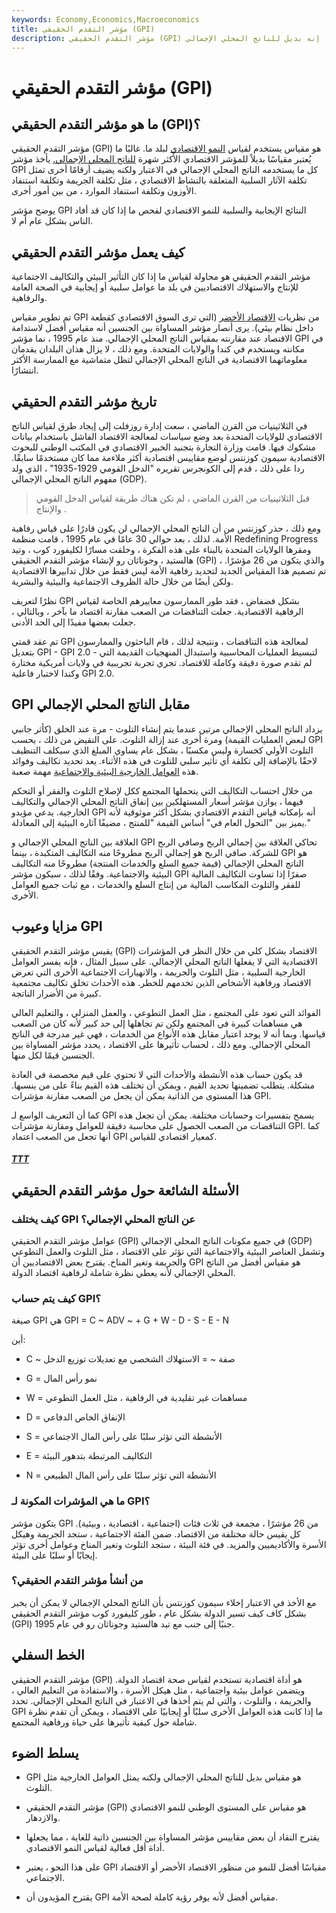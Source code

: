```yaml
---
keywords: Economy,Economics,Macroeconomics
title: مؤشر التقدم الحقيقي (GPI)
description: مؤشر التقدم الحقيقي (GPI) هو مقياس يقيس النمو الاقتصادي لبلد ما. إنه بديل للناتج المحلي الإجمالي.
---
```


# مؤشر التقدم الحقيقي (GPI)
## ما هو مؤشر التقدم الحقيقي (GPI)؟

مؤشر التقدم الحقيقي (GPI) هو مقياس يستخدم لقياس [النمو الاقتصادي](/economicgrowth) لبلد ما. غالبًا ما يُعتبر مقياسًا بديلاً للمؤشر الاقتصادي الأكثر شهرة [للناتج المحلي الإجمالي.](/gdp) يأخذ مؤشر GPI كل ما يستخدمه الناتج المحلي الإجمالي في الاعتبار ولكنه يضيف أرقامًا أخرى تمثل تكلفة الآثار السلبية المتعلقة بالنشاط الاقتصادي ، مثل تكلفة الجريمة وتكلفة استنفاد الأوزون وتكلفة استنفاد الموارد ، من بين أمور أخرى.

يوضح مؤشر GPI النتائج الإيجابية والسلبية للنمو الاقتصادي لفحص ما إذا كان قد أفاد الناس بشكل عام أم لا.

## كيف يعمل مؤشر التقدم الحقيقي

مؤشر التقدم الحقيقي هو محاولة لقياس ما إذا كان التأثير البيئي والتكاليف الاجتماعية للإنتاج والاستهلاك الاقتصاديين في بلد ما عوامل سلبية أو إيجابية في الصحة العامة والرفاهية.

تم تطوير مقياس GPI من نظريات [الاقتصاد الأخضر](/greeneconomics) (التي ترى السوق الاقتصادي كقطعة داخل نظام بيئي). يرى أنصار مؤشر المساواة بين الجنسين أنه مقياس أفضل لاستدامة الاقتصاد عند مقارنته بمقياس الناتج المحلي الإجمالي. منذ عام 1995 ، نما مؤشر GPI في مكانته ويستخدم في كندا والولايات المتحدة. ومع ذلك ، لا يزال هذان البلدان يقدمان معلوماتهما الاقتصادية في الناتج المحلي الإجمالي لتظل متماشية مع الممارسة الأكثر انتشارًا.

## تاريخ مؤشر التقدم الحقيقي

في الثلاثينيات من القرن الماضي ، سعت إدارة روزفلت إلى إيجاد طرق لقياس الناتج الاقتصادي للولايات المتحدة بعد وضع سياسات لمعالجة الاقتصاد الفاشل باستخدام بيانات مشكوك فيها. قامت وزارة التجارة بتجنيد الخبير الاقتصادي في المكتب الوطني للبحوث الاقتصادية سيمون كوزنتس لوضع مقاييس اقتصادية أكثر ملاءمة مما كان مستخدمًا سابقًا. ردا على ذلك ، قدم إلى الكونجرس تقريره "الدخل القومي 1929-1935" ، الذي ولد مفهوم الناتج المحلي الإجمالي (GDP).

> قبل الثلاثينيات من القرن الماضي ، لم تكن هناك طريقة لقياس الدخل القومي والإنتاج .

>

ومع ذلك ، حذر كوزنتس من أن الناتج المحلي الإجمالي لن يكون قادرًا على قياس رفاهية الأمة. لذلك ، بعد حوالي 30 عامًا في عام 1995 ، قامت منظمة Redefining Progress ومقرها الولايات المتحدة بالبناء على هذه الفكرة ، وخلقت مسارًا لكليفورد كوب ، وتيد هالستيد ، وجوناثان رو لإنشاء مؤشر التقدم الحقيقي (GPI) ، والذي يتكون من 26 مؤشرًا. تم تصميم هذا المقياس الجديد لتحديد رفاهية الأمة ليس فقط من خلال تدابيرها الاقتصادية ولكن أيضًا من خلال حالة الظروف الاجتماعية والبيئية والبشرية.

نظرًا لتعريف GPI بشكل فضفاض ، فقد طور الممارسون معاييرهم الخاصة لقياس الرفاهية الاقتصادية. جعلت التناقضات من الصعب مقارنة اقتصاد ما بآخر ، وبالتالي ، جعلت بعضها مفيدًا إلى الحد الأدنى.

تم عقد قمتي GPI لمعالجة هذه التناقضات ، ونتيجة لذلك ، قام الباحثون والممارسون بتعديل GPI - GPI 2.0 - لتبسيط العمليات المحاسبية واستبدال المنهجيات القديمة التي لم تقدم صورة دقيقة وكاملة للاقتصاد. تجري تجربة تجريبية في ولايات أمريكية مختارة وكندا لاختبار فاعلية GPI 2.0.

## GPI مقابل الناتج المحلي الإجمالي

يزداد الناتج المحلي الإجمالي مرتين عندما يتم إنشاء التلوث - مرة عند الخلق (كأثر جانبي لبعض العمليات القيمة) ومرة أخرى عند إزالة التلوث. على النقيض من ذلك ، يحسب GPI التلوث الأولي كخسارة وليس مكسبًا ، بشكل عام يساوي المبلغ الذي سيكلف التنظيف لاحقًا بالإضافة إلى تكلفة أي تأثير سلبي للتلوث في هذه الأثناء. يعد تحديد تكاليف وفوائد هذه [العوامل الخارجية البيئية والاجتماعية](/externality) مهمة صعبة.

من خلال احتساب التكاليف التي يتحملها المجتمع ككل لإصلاح التلوث والفقر أو التحكم فيهما ، يوازن مؤشر أسعار المستهلكين بين إنفاق الناتج المحلي الإجمالي والتكاليف الخارجية. يدعي مؤيدو GPI أنه بإمكانه قياس التقدم الاقتصادي بشكل أكثر موثوقية لأنه يميز بين "التحول العام في" أساس القيمة "للمنتج ، مضيفًا آثاره البيئية إلى المعادلة."

العلاقة بين الناتج المحلي الإجمالي و GPI تحاكي العلاقة بين إجمالي الربح وصافي الربح للشركة. صافي الربح هو إجمالي الربح مطروحًا منه التكاليف المتكبدة ، بينما GPI هو الناتج المحلي الإجمالي (قيمة جميع السلع والخدمات المنتجة) مطروحًا منه التكاليف البيئية والاجتماعية. وفقًا لذلك ، سيكون مؤشر GPI صفرًا إذا تساوت التكاليف المالية للفقر والتلوث المكاسب المالية من إنتاج السلع والخدمات ، مع ثبات جميع العوامل الأخرى.

## مزايا وعيوب GPI

يقيس مؤشر التقدم الحقيقي (GPI) الاقتصاد بشكل كلي من خلال النظر في المؤشرات الاقتصادية التي لا يفعلها الناتج المحلي الإجمالي. على سبيل المثال ، فإنه يفسر العوامل الخارجية السلبية ، مثل التلوث والجريمة ، والانهيارات الاجتماعية الأخرى التي تعرض الاقتصاد ورفاهية الأشخاص الذين تخدمهم للخطر. هذه الأحداث تخلق تكاليف مجتمعية كبيرة من الأضرار الناتجة.

الفوائد التي تعود على المجتمع ، مثل العمل التطوعي ، والعمل المنزلي ، والتعليم العالي هي مساهمات كبيرة في المجتمع ولكن تم تجاهلها إلى حد كبير لأنه كان من الصعب قياسها. وبما أنه لا يوجد اعتبار مقابل هذه الأنواع من الخدمات ، فهي غير مدرجة في الناتج المحلي الإجمالي. ومع ذلك ، لحساب تأثيرها على الاقتصاد ، يحدد مؤشر المساواة بين الجنسين قيمًا لكل منها.

قد يكون حساب هذه الأنشطة والأحداث التي لا تحتوي على قيم مخصصة في العادة مشكلة. يتطلب تضمينها تحديد القيم ، ويمكن أن تختلف هذه القيم بناءً على من ينسبها. هذا المستوى من الذاتية يمكن أن يجعل من الصعب مقارنة مؤشرات GPI.

كما أن التعريف الواسع لـ GPI يسمح بتفسيرات وحسابات مختلفة. يمكن أن تجعل هذه التناقضات من الصعب الحصول على محاسبة دقيقة للعوامل ومقارنة مؤشرات GPI. كما أنها تجعل من الصعب اعتماد GPI كمعيار اقتصادي للقياس.

<h5> <a href=""> TTT </a> </h5>

## الأسئلة الشائعة حول مؤشر التقدم الحقيقي

### كيف يختلف GPI عن الناتج المحلي الإجمالي؟

عوامل مؤشر التقدم الحقيقي (GPI) في جميع مكونات الناتج المحلي الإجمالي (GDP) وتشمل العناصر البيئية والاجتماعية التي تؤثر على الاقتصاد ، مثل التلوث والعمل التطوعي والجريمة وتغير المناخ. يقترح بعض الاقتصاديين أن GPI هو مقياس أفضل من الناتج المحلي الإجمالي لأنه يعطي نظرة شاملة لرفاهية اقتصاد الدولة.

### كيف يتم حساب GPI؟

صيغة GPI هي GPI = C ~ ADV ~ + G + W - D - S - E - N

أين:

- C ~ صفة ~ = الاستهلاك الشخصي مع تعديلات توزيع الدخل

- G = نمو رأس المال

- W = مساهمات غير تقليدية في الرفاهية ، مثل العمل التطوعي

- D = الإنفاق الخاص الدفاعي

- S = الأنشطة التي تؤثر سلبًا على رأس المال الاجتماعي

- E = التكاليف المرتبطة بتدهور البيئة

- N = الأنشطة التي تؤثر سلبًا على رأس المال الطبيعي

### ما هي المؤشرات المكونة لـ GPI؟

يتكون مؤشر GPI من 26 مؤشرًا ، مجمعة في ثلاث فئات (اجتماعية ، اقتصادية ، وبيئية). كل يقيس حالة مختلفة من الاقتصاد. ضمن الفئة الاجتماعية ، ستجد الجريمة وهيكل الأسرة والأكاديميين والمزيد. في فئة البيئة ، ستجد التلوث وتغير المناخ وعوامل أخرى تؤثر إيجابًا أو سلبًا على البيئة.

### من أنشأ مؤشر التقدم الحقيقي؟

مع الأخذ في الاعتبار إخلاء سيمون كوزنتس بأن الناتج المحلي الإجمالي لا يمكن أن يخبر بشكل كاف كيف تسير الدولة بشكل عام ، طور كليفورد كوب مؤشر التقدم الحقيقي (GPI) جنبًا إلى جنب مع تيد هالستيد وجوناثان رو في عام 1995.

## الخط السفلي

مؤشر التقدم الحقيقي (GPI) هو أداة اقتصادية تستخدم لقياس صحة اقتصاد الدولة. ويتضمن عوامل بيئية واجتماعية ، مثل هيكل الأسرة ، والاستفادة من التعليم العالي ، والجريمة ، والتلوث ، والتي لم يتم أخذها في الاعتبار في الناتج المحلي الإجمالي. تحدد GPI ما إذا كانت هذه العوامل الأخرى سلبًا أو إيجابيًا على الاقتصاد ، ويمكن أن تقدم نظرة شاملة حول كيفية تأثيرها على حياة ورفاهية المجتمع.

## يسلط الضوء

- GPI هو مقياس بديل للناتج المحلي الإجمالي ولكنه يمثل العوامل الخارجية مثل التلوث.

- مؤشر التقدم الحقيقي (GPI) هو مقياس على المستوى الوطني للنمو الاقتصادي والازدهار.

- يقترح النقاد أن بعض مقاييس مؤشر المساواة بين الجنسين ذاتية للغاية ، مما يجعلها أداة أقل فعالية لقياس النمو الاقتصادي.

- على هذا النحو ، يعتبر GPI مقياسًا أفضل للنمو من منظور الاقتصاد الأخضر أو الاقتصاد الاجتماعي.

- يقترح المؤيدون أن GPI مقياس أفضل لأنه يوفر رؤية كاملة لصحة الأمة.

